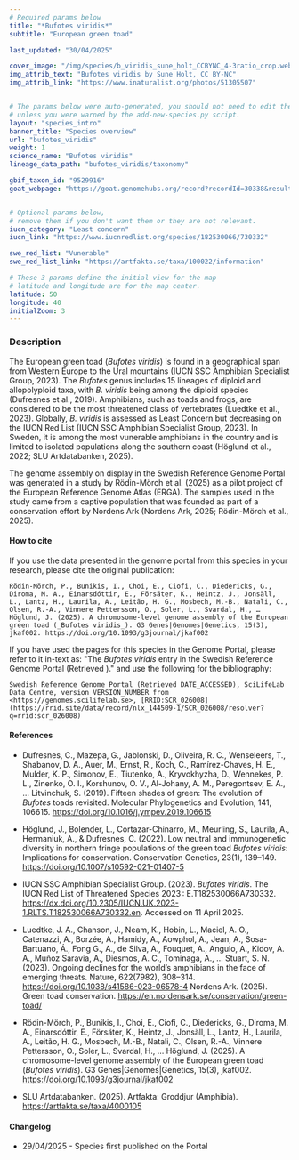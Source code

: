 ```yaml
---
# Required params below
title: "*Bufotes viridis*"
subtitle: "European green toad"

last_updated: "30/04/2025"

cover_image: "/img/species/b_viridis_sune_holt_CCBYNC_4-3ratio_crop.webp"
img_attrib_text: "Bufotes viridis by Sune Holt, CC BY-NC"
img_attrib_link: "https://www.inaturalist.org/photos/51305507"


# The params below were auto-generated, you should not need to edit them...
# unless you were warned by the add-new-species.py script.
layout: "species_intro"
banner_title: "Species overview"
url: "bufotes_viridis"
weight: 1
science_name: "Bufotes viridis"
lineage_data_path: "bufotes_viridis/taxonomy"

gbif_taxon_id: "9529916"
goat_webpage: "https://goat.genomehubs.org/record?recordId=30338&result=taxon&taxonomy=ncbi#bufotes%20viridis"


# Optional params below,
# remove them if you don't want them or they are not relevant.
iucn_category: "Least concern"
iucn_link: "https://www.iucnredlist.org/species/182530066/730332"

swe_red_list: "Vunerable"
swe_red_list_link: "https://artfakta.se/taxa/100022/information"

# These 3 params define the initial view for the map
# latitude and longitude are for the map center.
latitude: 50
longitude: 40
initialZoom: 3
---
```


### Description

The European green toad (_Bufotes viridis_) is found in a geographical span from Western Europe to the Ural mountains (IUCN SSC Amphibian Specialist Group, 2023). The _Bufotes_ genus includes 15 lineages of diploid and allopolyploid taxa, with _B. viridis_ being among the diploid species (Dufresnes et al., 2019). Amphibians, such as toads and frogs, are considered to be the most threatened class of vertebrates (Luedtke et al., 2023). Globally,  _B. viridis_ is assessed as Least Concern but decreasing on the IUCN Red List (IUCN SSC Amphibian Specialist Group, 2023). In Sweden, it is among the most vunerable amphibians in the country and is limited to isolated populations along the southern coast (Höglund et al., 2022; SLU Artdatabanken, 2025).

The genome assembly on display in the Swedish Reference Genome Portal was generated in a study by Rödin-Mörch et al. (2025) as a pilot project of the European Reference Genome Atlas (ERGA). The samples used in the study came from a captive population that was founded as part of a conservation effort by Nordens Ark (Nordens Ark, 2025; Rödin-Mörch et al., 2025).

#### How to cite

If you use the data presented in the genome portal from this species in your research, please cite the original publication:

```{style=citation}
Rödin-Mörch, P., Bunikis, I., Choi, E., Ciofi, C., Diedericks, G., Diroma, M. A., Einarsdóttir, E., Försäter, K., Heintz, J., Jonsäll, L., Lantz, H., Laurila, A., Leitão, H. G., Mosbech, M.-B., Natali, C., Olsen, R.-A., Vinnere Pettersson, O., Soler, L., Svardal, H., … Höglund, J. (2025). A chromosome-level genome assembly of the European green toad (_Bufotes viridis_). G3 Genes|Genomes|Genetics, 15(3), jkaf002. https://doi.org/10.1093/g3journal/jkaf002
```

If you have used the pages for this species in the Genome Portal, please refer to it in-text as: "The _Bufotes viridis_ entry in the Swedish Reference Genome Portal (Retrieved <span class="todays-date"></span>)." and use the following for the bibliography:

```{style=citation}
Swedish Reference Genome Portal (Retrieved DATE_ACCESSED), SciLifeLab Data Centre, version VERSION_NUMBER from <https://genomes.scilifelab.se>, [RRID:SCR_026008](https://rrid.site/data/record/nlx_144509-1/SCR_026008/resolver?q=rrid:scr_026008)
```

#### References

- Dufresnes, C., Mazepa, G., Jablonski, D., Oliveira, R. C., Wenseleers, T., Shabanov, D. A., Auer, M., Ernst, R., Koch, C., Ramírez-Chaves, H. E., Mulder, K. P., Simonov, E., Tiutenko, A., Kryvokhyzha, D., Wennekes, P. L., Zinenko, O. I., Korshunov, O. V., Al-Johany, A. M., Peregontsev, E. A., … Litvinchuk, S. (2019). Fifteen shades of green: The evolution of _Bufotes_ toads revisited. Molecular Phylogenetics and Evolution, 141, 106615. <https://doi.org/10.1016/j.ympev.2019.106615>

- Höglund, J., Bolender, L., Cortazar-Chinarro, M., Meurling, S., Laurila, A., Hermaniuk, A., & Dufresnes, C. (2022). Low neutral and immunogenetic diversity in northern fringe populations of the green toad _Bufotes viridis_: Implications for conservation. Conservation Genetics, 23(1), 139–149. <https://doi.org/10.1007/s10592-021-01407-5>

- IUCN SSC Amphibian Specialist Group. (2023). _Bufotes viridis_. The IUCN Red List of Threatened Species 2023 : E.T182530066A730332. <https://dx.doi.org/10.2305/IUCN.UK.2023-1.RLTS.T182530066A730332.en>. Accessed on 11 April 2025.

- Luedtke, J. A., Chanson, J., Neam, K., Hobin, L., Maciel, A. O., Catenazzi, A., Borzée, A., Hamidy, A., Aowphol, A., Jean, A., Sosa-Bartuano, Á., Fong G., A., de Silva, A., Fouquet, A., Angulo, A., Kidov, A. A., Muñoz Saravia, A., Diesmos, A. C., Tominaga, A., … Stuart, S. N. (2023). Ongoing declines for the world’s amphibians in the face of emerging threats. Nature, 622(7982), 308–314. <https://doi.org/10.1038/s41586-023-06578-4>
Nordens Ark. (2025). Green toad conservation. <https://en.nordensark.se/conservation/green-toad/>

- Rödin-Mörch, P., Bunikis, I., Choi, E., Ciofi, C., Diedericks, G., Diroma, M. A., Einarsdóttir, E., Försäter, K., Heintz, J., Jonsäll, L., Lantz, H., Laurila, A., Leitão, H. G., Mosbech, M.-B., Natali, C., Olsen, R.-A., Vinnere Pettersson, O., Soler, L., Svardal, H., … Höglund, J. (2025). A chromosome-level genome assembly of the European green toad (_Bufotes viridis_). G3 Genes|Genomes|Genetics, 15(3), jkaf002. <https://doi.org/10.1093/g3journal/jkaf002>

- SLU Artdatabanken. (2025). Artfakta: Groddjur (Amphibia). <https://artfakta.se/taxa/4000105>

#### Changelog

- 29/04/2025 - Species first published on the Portal
